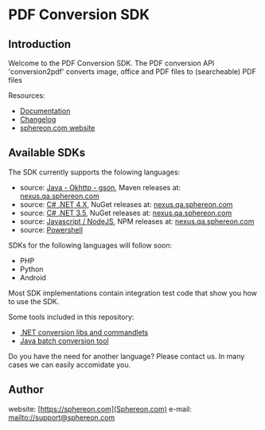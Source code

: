 # PDF Conversion SDK

## Introduction

Welcome to the PDF Conversion SDK. The PDF conversion API 'conversion2pdf' converts image, office and PDF files to (searcheable) PDF files

Resources:
- [Documentation](https://docs.sphereon.com/api/pdf/1.1/html)
- [Changelog](https://github.com/Sphereon-SDK/pdf-sdk/CHANGELOG.md)
- [sphereon.com website](https://sphereon.com)

## Available SDKs

The SDK currently supports the folowing languages:
 * source: [Java - Okhttp - gson](java8-okhttp-gson), Maven releases at: [nexus.qa.sphereon.com](http://nexus.qa.sphereon.com/repository/sphereon-sdk-releases)
 * source: [C# .NET 4.X](csharp-net45), NuGet releases at: [nexus.qa.sphereon.com](http://nexus.qa.sphereon.com/repository/sphereon-sdk-nuget)
 * source: [C# .NET 3.5](csharp-net35), NuGet releases at: [nexus.qa.sphereon.com](http://nexus.qa.sphereon.com/repository/sphereon-sdk-nuget)
 * source: [Javascript / NodeJS](javascript), NPM releases at: [nexus.qa.sphereon.com](http://nexus.qa.sphereon.com/repository/sphereon-sdk-npm)
 * source: [Powershell](powershell)
 
SDKs for the following languages will follow soon:
 * PHP
 * Python
 * Android
 
Most SDK implementations contain integration test code that show you how to use the SDK. 
 
Some tools included in this repository:
* [.NET conversion libs and commandlets](net4x-implementations-examples)
* [Java batch conversion tool](java-implementations-examples/java-file-processor)
 
Do you have the need for another language? Please contact us. In many cases we can easily accomidate you.

## Author
website: [https://sphereon.com](Sphereon.com)
e-mail: [mailto://support@sphereon.com](support@sphereon.com)

